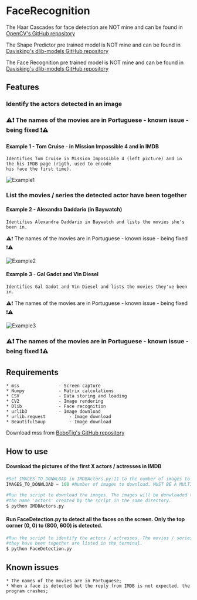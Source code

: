 # FaceRecognition

The Haar Cascades for face detection are NOT mine and can be found in [OpenCV's GitHub repository](https://github.com/opencv/opencv/tree/master/data/haarcascades)  

The Shape Predictor pre trained model is NOT mine and can be found in [Davisking's dlib-models GitHub repository](https://github.com/davisking/dlib-models)  

The Face Recognition pre trained model is NOT mine and can be found in [Davisking's dlib-models GitHub repository](https://github.com/davisking/dlib-models)  

## Features

### Identify the actors detected in an image

### :warning::exclamation: The names of the movies are in Portuguese - known issue - being fixed :exclamation::warning:

#### Example 1 - Tom Cruise - in Mission Impossible 4 and in IMDB

	Identifies Tom Cruise in Mission Impossible 4 (left picture) and in the his IMDB page (rigth, used to encode 
	his face the first time).

![Example1](https://raw.githubusercontent.com/RafaelRibeiro97/FaceRecognition/master/media/Example1.png)


### List the movies / series the detected actor have been together

#### Example 2 - Alexandra Daddario (in Baywatch)  

	Identifies Alexandra Daddario in Baywatch and lists the movies she's been in.
:warning::exclamation: The names of the movies are in Portuguese - known issue - being fixed :exclamation::warning:

![Example2](https://raw.githubusercontent.com/RafaelRibeiro97/FaceRecognition/master/media/Example2.PNG)

#### Example 3 - Gal Gadot and Vin Diesel

	Identifies Gal Gadot and Vin Diesel and lists the movies they've been in.
:warning::exclamation: The names of the movies are in Portuguese - known issue - being fixed :exclamation::warning:

![Example3](https://raw.githubusercontent.com/RafaelRibeiro97/FaceRecognition/master/media/Example3.PNG)

### :warning::exclamation: The names of the movies are in Portuguese - known issue - being fixed :exclamation::warning:


## Requirements
	* mss 				- Screen capture
	* Numpy 			- Matrix calculations
	* CSV				- Data storing and loading
	* CV2				- Image rendering
	* Dlib				- Face recognition
	* urlib3			- Image download
	* urlib.request			- Image download
	* BeautifulSoup 		- Image download
Download mss from [BoboTig's GitHub repository](https://github.com/BoboTiG/python-mss)
	
## How to use
#### Download the pictures of the first X actors / actresses in IMDB
```python
#Set IMAGES_TO_DONWLOAD in IMDBActors.py:11 to the number of images to be downloaded.
IMAGES_TO_DONWLOAD = 100 #Number of images to download. MUST BE A MULTIPLE OF 50. 
```

```bash
#Run the script to download the images. The images will be donwloaded to a folder with
#the name 'actors' created by the script in the same directory.
$ python IMDBActors.py
```
#### Run FaceDetection.py to detect all the faces on the screen. Only the top corner (0, 0) to (800, 600) is detected.
```bash
#Run the script to identify the actors / actresses. The movies / series where
#they have been together are listed in the terminal.
$ python FaceDetection.py
```

## Known issues
	* The names of the movies are in Portuguese;
	* When a face is detected but the reply from IMDB is not expected, the program crashes;

